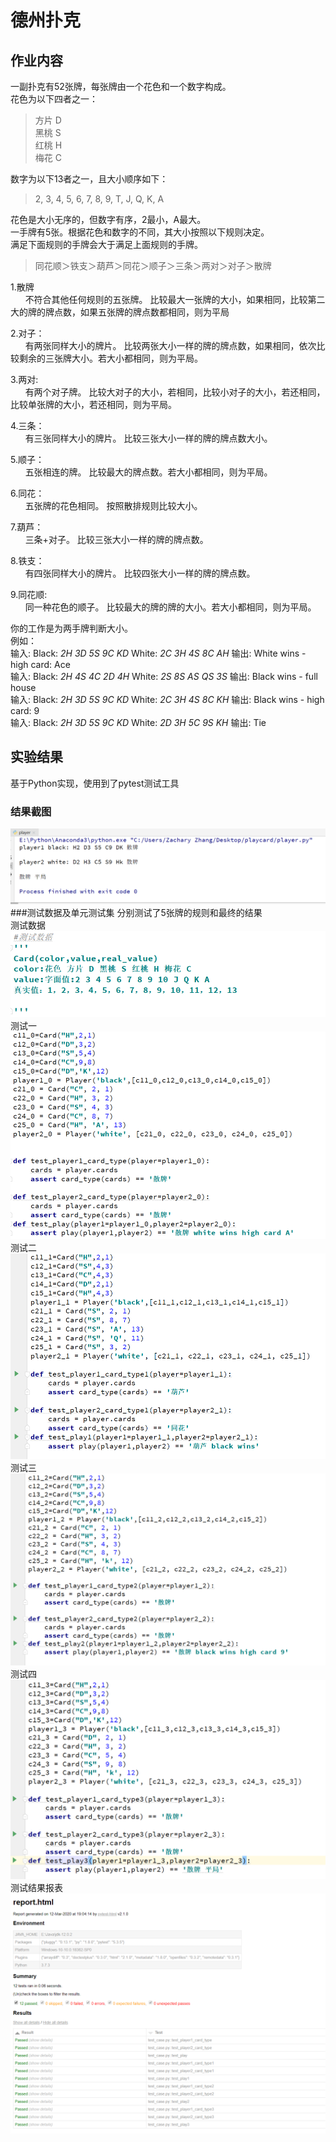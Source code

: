 # 德州扑克
## 作业内容
一副扑克有52张牌，每张牌由一个花色和一个数字构成。  
花色为以下四者之一：  
> 方片 D  
> 黑桃 S  
> 红桃 H  
> 梅花 C  

数字为以下13者之一，且大小顺序如下：  
> 2, 3, 4, 5, 6, 7, 8, 9, T, J, Q, K, A  

花色是大小无序的，但数字有序，2最小，A最大。  
一手牌有5张。根据花色和数字的不同，其大小按照以下规则决定。  
满足下面规则的手牌会大于满足上面规则的手牌。  
> 同花顺＞铁支＞葫芦＞同花＞顺子＞三条＞两对＞对子＞散牌  

1.散牌  
&nbsp;&nbsp;&nbsp;&nbsp;&nbsp;&nbsp;不符合其他任何规则的五张牌。 比较最大一张牌的大小，如果相同，比较第二大的牌的牌点数，如果五张牌的牌点数都相同，则为平局  

2.对子：  
&nbsp;&nbsp;&nbsp;&nbsp;&nbsp;&nbsp;有两张同样大小的牌片。 比较两张大小一样的牌的牌点数，如果相同，依次比较剩余的三张牌大小。若大小都相同，则为平局。  

3.两对:  
&nbsp;&nbsp;&nbsp;&nbsp;&nbsp;&nbsp;有两个对子牌。 比较大对子的大小，若相同，比较小对子的大小，若还相同，比较单张牌的大小，若还相同，则为平局。  

4.三条：  
&nbsp;&nbsp;&nbsp;&nbsp;&nbsp;&nbsp;有三张同样大小的牌片。 比较三张大小一样的牌的牌点数大小。  

5.顺子：  
&nbsp;&nbsp;&nbsp;&nbsp;&nbsp;&nbsp;五张相连的牌。 比较最大的牌点数。若大小都相同，则为平局。  

6.同花：  
&nbsp;&nbsp;&nbsp;&nbsp;&nbsp;&nbsp;五张牌的花色相同。 按照散排规则比较大小。  

7.葫芦：  
&nbsp;&nbsp;&nbsp;&nbsp;&nbsp;&nbsp;三条+对子。 比较三张大小一样的牌的牌点数。  

8.铁支：  
&nbsp;&nbsp;&nbsp;&nbsp;&nbsp;&nbsp;有四张同样大小的牌片。 比较四张大小一样的牌的牌点数。  

9.同花顺:  
&nbsp;&nbsp;&nbsp;&nbsp;&nbsp;&nbsp;同一种花色的顺子。 比较最大的牌的牌的大小。若大小都相同，则为平局。  

你的工作是为两手牌判断大小。  
例如：  
输入: Black: *2H 3D 5S 9C KD* White: *2C 3H 4S 8C AH* 输出: White wins - high card: Ace  
输入: Black: *2H 4S 4C 2D 4H* White: *2S 8S AS QS 3S* 输出: Black wins - full house   
输入: Black: *2H 3D 5S 9C KD* White: *2C 3H 4S 8C KH* 输出: Black wins - high card: 9   
输入: Black: *2H 3D 5S 9C KD* White: *2D 3H 5C 9S KH* 输出: Tie   

## 实验结果
基于Python实现，使用到了pytest测试工具  
### 结果截图
![alt 实验结果截图](result.png)
###测试数据及单元测试集
分别测试了5张牌的规则和最终的结果  
测试数据  
![alt 测试数据](test_data.png)
测试一
![alt 测试一](test1.png)
测试二
![alt 测试二](test2.png)
测试三
![alt 测试三](test3.png)
测试四
![alt 测试四](test4.png)
测试结果报表
![alt 报表](report.png)



  